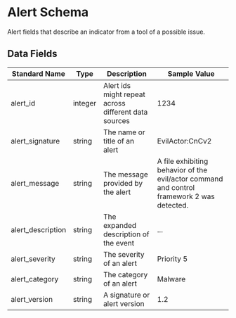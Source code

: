 # Alert Schema
Alert fields that describe an indicator from a tool of a possible issue.

## Data Fields
|Standard Name|Type|Description|Sample Value|
|---|---|---|---|
| alert_id          | integer | Alert ids might repeat across different data sources | 1234                                                                                       |
| alert_signature   | string  | The name or title of an alert                        | EvilActor:CnCv2                                                                            |
| alert_message     | string  | The message provided by the alert                    | A file exhibiting behavior of the evil/actor command and control framework 2 was detected. |
| alert_description | string  | The expanded description of the event                | ...                                                                                        |
| alert_severity    | string  | The severity of an alert                             | Priority 5                                                                                 |
| alert_category    | string  | The category of an alert                             | Malware                                                                                    |
| alert_version     | string  | A signature or alert version                         | 1.2                                                                                        |
